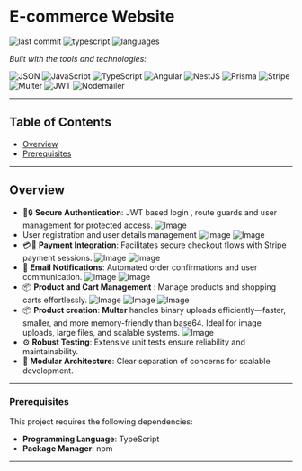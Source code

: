 # E-commerce Website

![last commit](https://img.shields.io/github/last-commit/mdavid159/ecom)
![typescript](https://img.shields.io/badge/typescript-73.9%25-blue)
![languages](https://img.shields.io/github/languages/count/mdavid159/ecom)

_Built with the tools and technologies:_

![JSON](https://img.shields.io/badge/-JSON-000?logo=json&logoColor=white)
![JavaScript](https://img.shields.io/badge/JavaScript-F7DF1E?logo=javascript&logoColor=000)
![TypeScript](https://img.shields.io/badge/TypeScript-3178C6?logo=typescript&logoColor=white)
![Angular](https://img.shields.io/badge/Angular-DD0031?logo=angular&logoColor=white)
![NestJS](https://img.shields.io/badge/NestJS-E0234E?logo=nestjs&logoColor=white)
![Prisma](https://img.shields.io/badge/Prisma-3982CE?logo=prisma&logoColor=white)
![Stripe](https://img.shields.io/badge/Stripe-008CDD?logo=stripe&logoColor=white)
![Multer](https://img.shields.io/badge/Multer-1B1F23?logo=nodedotjs&logoColor=white)
![JWT](https://img.shields.io/badge/JWT-000000?logo=jsonwebtokens&logoColor=white)
![Nodemailer](https://img.shields.io/badge/Nodemailer-0B3D91?logo=gmail&logoColor=white)


---

## Table of Contents

- [Overview](#overview)
- [Prerequisites](#prerequisites)
---

## Overview

- 🔨🔒 **Secure Authentication**: JWT based login , route guards and user management for protected access.
   ![Image](https://github.com/mdavid159/ecom/blob/main/Screenshot%202025-06-28%20233837.png?raw=true)
- User registration and user details management
   ![Image](https://github.com/mdavid159/ecom/blob/main/Screenshot%202025-06-28%20233852.png?raw=true)
   ![Image](https://github.com/mdavid159/ecom/blob/main/Screenshot%202025-06-29%20025454.png?raw=true)
- 💳💸 **Payment Integration**: Facilitates secure checkout flows with Stripe payment sessions.
  ![Image](https://github.com/mdavid159/ecom/blob/main/Screenshot%202025-06-29%20010438.png?raw=true)
  ![Image](https://github.com/mdavid159/ecom/blob/main/Screenshot%202025-06-29%20010522.png?raw=true)
- 📧 **Email Notifications**: Automated order confirmations and user communication.
  ![Image](https://github.com/mdavid159/ecom/blob/main/Screenshot%202025-06-28%20234222.png?raw=true)
  ![Image](https://github.com/mdavid159/ecom/blob/main/Screenshot%202025-06-29%20020214.png?raw=true)
- 📦 **Product and Cart Management** : Manage products and shopping carts effortlessly.
  ![Image](https://github.com/mdavid159/ecom/blob/main/Screenshot%202025-06-29%20005721.png?raw=true)
  ![Image](https://github.com/mdavid159/ecom/blob/main/Screenshot%202025-06-29%20005748.png?raw=true)
  ![Image](https://github.com/mdavid159/ecom/blob/main/Screenshot%202025-06-29%20010341.png?raw=true)
- 📦 **Product creation**: **Multer** handles binary uploads efficiently—faster, smaller, and more memory-friendly than base64.
  Ideal for image uploads, large files, and scalable systems.
  ![Image](https://github.com/mdavid159/ecom/blob/main/Screenshot%202025-06-28%20234253.png?raw=true)
- ⚙ **Robust Testing**: Extensive unit tests ensure reliability and maintainability.  
- 🚀 **Modular Architecture**: Clear separation of concerns for scalable development.

---
### Prerequisites

This project requires the following dependencies:

- **Programming Language**: TypeScript  
- **Package Manager**: npm
---
